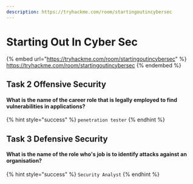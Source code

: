 ```yaml
---
description: https://tryhackme.com/room/startingoutincybersec
---
```


# Starting Out In Cyber Sec

{% embed url="https://tryhackme.com/room/startingoutincybersec" %}
https://tryhackme.com/room/startingoutincybersec
{% endembed %}

## Task 2 Offensive Security

#### What is the name of the career role that is legally employed to find vulnerabilities in applications?

{% hint style="success" %}
`penetration tester`
{% endhint %}

## Task 3 Defensive Security

#### What is the name of the role who's job is to identify attacks against an organisation?

{% hint style="success" %}
`Security Analyst`
{% endhint %}
